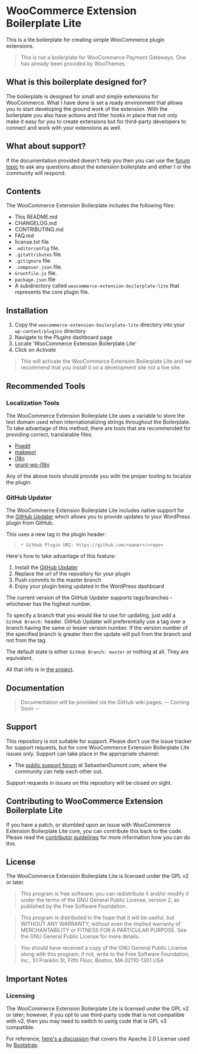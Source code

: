 # WooCommerce Extension Boilerplate Lite

This is a lite boilerplate for creating simple WooCommerce plugin extensions. 

> This is not a boilerplate for WooCommerce Payment Gateways. One has already been provided by WooThemes.

## What is this boilerplate designed for?

The boilerplate is designed for small and simple extensions for WooCommerce. What I have done is set a ready environment that allows you to start developing the ground work of the extension. With the boilerplate you also have actions and filter hooks in place that not only make it easy for you to create extensions but for third-party developers to connect and work with your extensions as well.

## What about support?

If the documentation provided doesn't help you then you can use the [forum topic](http://www.sebastiendumont.com/support/forum/woocommerce-extension-boilerplate/) to ask any questions about the extension boilerplate and either I or the community will respond.

## Contents

The WooCommerce Extension Boilerplate includes the following files:

* This README.md
* CHANGELOG.md
* CONTRIBUTING.md
* FAQ.md
* license.txt file
* `.editorconfig` file.
* `.gitattributes` file.
* `.gitignore` file.
* `.composer.json` file.
* `Gruntfile.js` file.
* `package.json` file
* A subdirectory called `woocommerce-extension-boilerplate-lite` that represents the core plugin file.

## Installation

1. Copy the `woocommerce-extension-boilerplate-lite` directory into your `wp-content/plugins` directory
2. Navigate to the *Plugins* dashboard page
3. Locate 'WooCommerce Extension Boilerplate Lite'
4. Click on *Activate*

> This will activate the WooCommerce Extension Boilerplate Lite and we recommend that you install it on a development site not a live site.
## Recommended Tools

### Localization Tools

The WooCommerce Extension Boilerplate Lite uses a variable to store the text domain used when internationalizing strings throughout the Boilerplate. To take advantage of this method, there are tools that are recommended for providing correct, translatable files:

* [Poedit](http://www.poedit.net/)
* [makepot](http://i18n.svn.wordpress.org/tools/trunk/)
* [i18n](https://github.com/grappler/i18n)
* [grunt-wp-i18n](https://github.com/blazersix/grunt-wp-i18n)

Any of the above tools should provide you with the proper tooling to localize the plugin.

### GitHub Updater

The WooCommerce Extension Boilerplate Lite includes native support for the [GitHub Updater](https://github.com/afragen/github-updater) which allows you to provide updates to your WordPress plugin from GitHub.

This uses a new tag in the plugin header:

>  `* GitHub Plugin URI: https://github.com/<owner>/<repo>`

Here's how to take advantage of this feature:

1. Install the [GitHub Updater](https://github.com/afragen/github-updater)
2. Replace the url of the repository for your plugin
3. Push commits to the master branch
4. Enjoy your plugin being updated in the WordPress dashboard

The current version of the GitHub Updater supports tags/branches - whichever has the highest number.

To specify a branch that you would like to use for updating, just add a `GitHub Branch:` header. GitHub Updater will preferentially use a tag over a branch having the same or lesser version number. If the version number of the specified branch is greater then the update will pull from the branch and not from the tag.

The default state is either `GitHub Branch: master` or nothing at all. They are equivalent.

All that info is in [the project](https://github.com/afragen/github-updater).

## Documentation

> Documentation will be provided via the GitHub wiki pages. -- Coming Soon --

## Support

This repository is not suitable for support. Please don't use the issue tracker for support requests, but for core WooCommerce Extension Boilerplate Lite issues only. Support can take place in the appropriate channel:

* The [public support forum](http://www.sebastiendumont.com/support/forum/woocommerce-extension-boilerplate/) at SebastienDumont.com, where the community can help each other out.

Support requests in issues on this repository will be closed on sight.

## Contributing to WooCommerce Extension Boilerplate Lite

If you have a patch, or stumbled upon an issue with WooCommerce Extension Boilerplate Lite core, you can contribute this back to the code. Please read the [contributor guidelines](https://github.com/seb86/WooCommerce-Extension-Boilerplate-Lite/blob/master/CONTRIBUTING.md) for more information how you can do this.

## License

The WooCommerce Extension Boilerplate Lite is licensed under the GPL v2 or later.

> This program is free software; you can redistribute it and/or modify
it under the terms of the GNU General Public License, version 2, as
published by the Free Software Foundation.

> This program is distributed in the hope that it will be useful,
but WITHOUT ANY WARRANTY; without even the implied warranty of
MERCHANTABILITY or FITNESS FOR A PARTICULAR PURPOSE.  See the
GNU General Public License for more details.

> You should have received a copy of the GNU General Public License
along with this program; if not, write to the Free Software
Foundation, Inc., 51 Franklin St, Fifth Floor, Boston, MA  02110-1301  USA

## Important Notes

### Licensing

The WooCommerce Extension Boilerplate Lite is licensed under the GPL v2 or later; however, if you opt to use third-party code that is not compatible with v2, then you may need to switch to using code that is GPL v3 compatible.

For reference, [here's a discussion](http://make.wordpress.org/themes/2013/03/04/licensing-note-apache-and-gpl/) that covers the Apache 2.0 License used by [Bootstrap](http://twitter.github.io/bootstrap/).